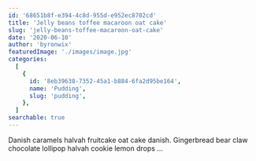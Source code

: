```yaml
---
id: '68651b8f-e394-4c8d-955d-e952ec8702cd'
title: 'Jelly beans toffee macaroon oat cake'
slug: 'jelly-beans-toffee-macaroon-oat-cake'
date: '2020-06-10'
author: 'byronwix'
featuredImage: './images/image.jpg'
categories:
  [
    {
      id: '8eb39638-7352-45a1-b884-6fa2d95be164',
      name: 'Pudding',
      slug: 'pudding',
    },
  ]
searchable: true
---
```


Danish caramels halvah fruitcake oat cake danish. Gingerbread bear claw
chocolate lollipop halvah cookie lemon drops ...
